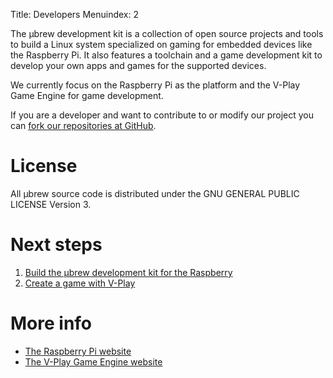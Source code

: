 Title: Developers
Menuindex: 2

The μbrew development kit is a collection of open source projects and tools to
build a Linux system specialized on gaming for embedded devices like the
Raspberry Pi. It also features a toolchain and a game development kit to develop
your own apps and games for the supported devices.

We currently focus on the Raspberry Pi as the platform and the V-Play Game
Engine for game development.

If you are a developer and want to contribute to or modify our project you
can [fork our repositories at GitHub](https://github.com/ubrew-it).

# License

All μbrew source code is distributed under the GNU GENERAL PUBLIC LICENSE
Version 3.


# Next steps

1. [Build the μbrew development kit for the Raspberry]({filename}developers/ubrewkit.md)
2. [Create a game with V-Play]({filename}developers/vplay.md)

# More info

* [The Raspberry Pi website](https://www.raspberrypi.org/)
* [The V-Play Game Engine website](http://v-play.net/)